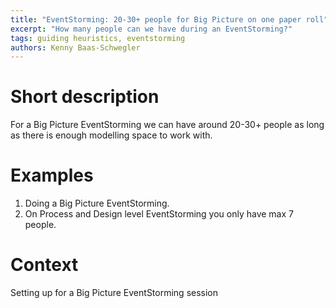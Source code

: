 ```yaml
---
title: "EventStorming: 20-30+ people for Big Picture on one paper roll"
excerpt: "How many people can we have during an EventStorming?"
tags: guiding heuristics, eventstorming
authors: Kenny Baas-Schwegler
---
```


# Short description

For a Big Picture EventStorming we can have around 20-30+ people as long as there is enough modelling space to work with.

# Examples

1. Doing a Big Picture EventStorming.
2. On Process and Design level EventStorming you only have max 7 people.

# Context

Setting up for a Big Picture EventStorming session